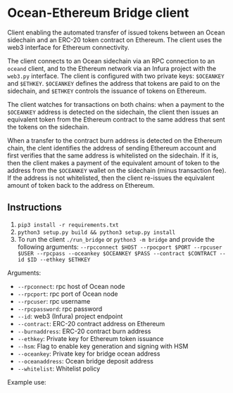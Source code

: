 # Ocean-Ethereum Bridge client

Client enabling the automated transfer of issued tokens between an Ocean sidechain and an ERC-20 token contract on Ethereum. The client uses the web3 interface for Ethereum connectivity. 

The client connects to an Ocean sidechain via an RPC connection to an `oceand` client, and to the Ethereum network via an Infura project with the `web3.py` interface. The client is configured with two private keys: `$OCEANKEY` and `$ETHKEY`. `$OCEANKEY` defines the address that tokens are paid to on the sidechain, and `$ETHKEY` controls the issuance of tokens on Ethereum. 

The client watches for transactions on both chains: when a payment to the `$OCEANKEY` address is detected on the sidechain, the client then issues an equivalent token from the Ethereum contract to the same address that sent the tokens on the sidechain. 

When a transfer to the contract burn address is detected on the Ethereum chain, the clent identifies the address of sending Ethereum account and first verifies that the same address is whitelisted on the sidechain. If it is, then the client makes a payment of the equivalent amount of token to the address from the `$OCEANKEY` wallet on the sidechain (minus transaction fee). If the address is not whitelisted, then the client re-issues the equivalent amount of token back to the address on Ethereum. 

## Instructions
1. `pip3 install -r requirements.txt`
2. `python3 setup.py build && python3 setup.py install`
3. To run the client `./run_bridge` or `python3 -m bridge` and provide the following arguments:
`--rpcconnect $HOST --rpocport $PORT --rpcuser $USER --rpcpass --oceankey $OCEANKEY $PASS --contract $CONTRACT --id $ID --ethkey $ETHKEY`

Arguments:

- `--rpconnect`: rpc host of Ocean node
- `--rpcport`: rpc port of Ocean node
- `--rpcuser`: rpc username
- `--rpcpassword`: rpc password
- `--id`: web3 (Infura) project endpoint
- `--contract`: ERC-20 contract address on Ethereum
- `--burnaddress`: ERC-20 contract burn address
- `--ethkey`: Private key for Ethereum token issuance
- `--hsm`: Flag to enable key generation and signing with HSM
- `--oceankey`: Private key for bridge ocean address
- `--oceanaddress`: Ocean bridge deposit address
- `--whitelist`: Whitelist policy

Example use:

